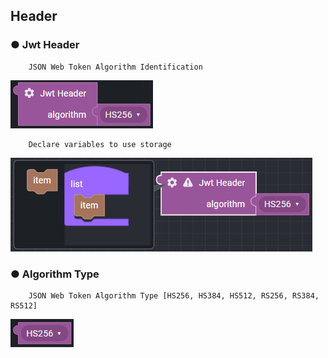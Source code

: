 ## Header

### ● Jwt Header

        JSON Web Token Algorithm Identification

![](../../../../img/assets/image%20%28291%29.png)

        Declare variables to use storage

![](../../../../img/assets/image%20%28315%29.png)

### ● Algorithm Type

        JSON Web Token Algorithm Type [HS256, HS384, HS512, RS256, RS384, RS512]

![](../../../../img/assets/image%20%28278%29.png)
